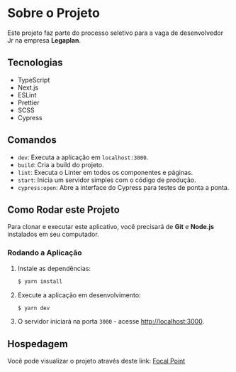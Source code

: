 # Sobre o Projeto

Este projeto faz parte do processo seletivo para a vaga de desenvolvedor Jr na empresa **Legaplan**.

## Tecnologias

- TypeScript
- Next.js
- ESLint
- Prettier
- SCSS
- Cypress

## Comandos

- ``dev``: Executa a aplicação em `localhost:3000`.
- ``build``: Cria a build do projeto.
- ``lint``: Executa o Linter em todos os componentes e páginas.
- ``start``: Inicia um servidor simples com o código de produção.
- ``cypress:open``: Abre a interface do Cypress para testes de ponta a ponta.

## Como Rodar este Projeto

Para clonar e executar este aplicativo, você precisará de **Git** e **Node.js** instalados em seu computador.

### Rodando a Aplicação

1. Instale as dependências:
    ```bash
    $ yarn install
    ```

2. Execute a aplicação em desenvolvimento:
    ```bash
    $ yarn dev
    ```

3. O servidor iniciará na porta `3000` - acesse [http://localhost:3000](http://localhost:3000).

## Hospedagem

Você pode visualizar o projeto através deste link: [Focal Point](https://legaplan-focalpoint.vercel.app/)
